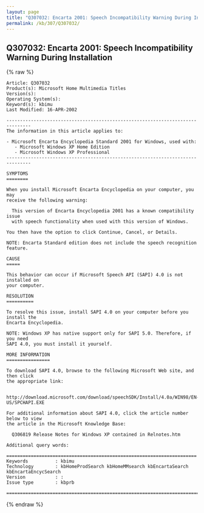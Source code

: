 ```yaml
---
layout: page
title: "Q307032: Encarta 2001: Speech Incompatibility Warning During Installation"
permalink: /kb/307/Q307032/
---
```


## Q307032: Encarta 2001: Speech Incompatibility Warning During Installation

{% raw %}

	Article: Q307032
	Product(s): Microsoft Home Multimedia Titles
	Version(s): 
	Operating System(s): 
	Keyword(s): kbimu
	Last Modified: 16-APR-2002
	
	-------------------------------------------------------------------------------
	The information in this article applies to:
	
	- Microsoft Encarta Encyclopedia Standard 2001 for Windows, used with:
	   - Microsoft Windows XP Home Edition 
	   - Microsoft Windows XP Professional 
	-------------------------------------------------------------------------------
	
	SYMPTOMS
	========
	
	When you install Microsoft Encarta Encyclopedia on your computer, you may
	receive the following warning:
	
	  This version of Encarta Encyclopedia 2001 has a known compatibility issue
	  with speech functionality when used with this version of Windows.
	
	You then have the option to click Continue, Cancel, or Details.
	
	NOTE: Encarta Standard edition does not include the speech recognition feature.
	
	CAUSE
	=====
	
	This behavior can occur if Microsoft Speech API (SAPI) 4.0 is not installed on
	your computer.
	
	RESOLUTION
	==========
	
	To resolve this issue, install SAPI 4.0 on your computer before you install the
	Encarta Encyclopedia.
	
	NOTE: Windows XP has native support only for SAPI 5.0. Therefore, if you need
	SAPI 4.0, you must install it yourself.
	
	MORE INFORMATION
	================
	
	To download SAPI 4.0, browse to the following Microsoft Web site, and then click
	the appropriate link:
	
	  http://download.microsoft.com/download/speechSDK/Install/4.0a/WIN98/EN-US/SPCHAPI.EXE
	
	For additional information about SAPI 4.0, click the article number below to view
	the article in the Microsoft Knowledge Base:
	
	  Q306819 Release Notes for Windows XP contained in Relnotes.htm
	
	Additional query words:
	
	======================================================================
	Keywords          : kbimu 
	Technology        : kbHomeProdSearch kbHomeMMsearch kbEncartaSearch kbEncartaEncycSearch
	Version           : :
	Issue type        : kbprb
	
	=============================================================================
	

{% endraw %}
